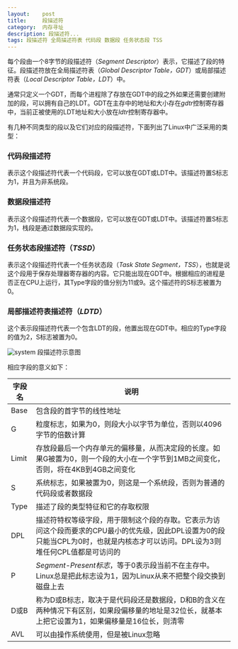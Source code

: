 ```yaml
---
layout:    post
title:     段描述符
category:  内存寻址
description: 段描述符...
tags: 段描述符 全局描述符表 代码段 数据段 任务状态段 TSS
---
```

每个段由一个8字节的段描述符（*Segment Descriptor*）表示，它描述了段的特征。段描述符放在全局描述符表（*Global Descriptor Table，GDT*）或局部描述符表（*Local Descriptor Table，LDT*）中。

通常只定义一个GDT，而每个进程除了存放在GDT中的段之外如果还需要创建附加的段，可以拥有自己的LDT。GDT在主存中的地址和大小存在*gdtr*控制寄存器中，当前正被使用的LDT地址和大小放在*ldtr*控制寄存器中。

有几种不同类型的段以及它们对应的段描述符，下面列出了Linux中广泛采用的类型：

### 代码段描述符 ###

表示这个段描述符代表一个代码段，它可以放在GDT或LDT中。该描述符置S标志为1，并且为非系统段。

### 数据段描述符 ###

表示这个段描述符代表一个数据段，它可以放在GDT或LDT中。该描述符置S标志为1，栈段是通过数据段实现的。

### 任务状态段描述符（*TSSD*） ###

表示这个段描述符代表一个任务状态段（*Task State Segment，TSS*），也就是说这个段用于保存处理器寄存器的内容。它只能出现在GDT中。根据相应的进程是否正在CPU上运行，其Type字段的值分别为11或9。这个描述符的S标志被置为0。

### 局部描述符表描述符（*LDTD*） ###

这个表示段描述符代表一个包含LDT的段，他置出现在GDT中。相应的Type字段的值为2，S标志被置为0。

![system](images/segment_descriptor.png)
段描述符示意图

相应字段的意义如下：

字段名           | 说明
------------    | -------------
Base            | 包含段的首字节的线性地址
G               | 粒度标志，如果为0，则段大小以字节为单位，否则以4096字节的倍数计算
Limit           | 存放段最后一个内存单元的偏移量，从而决定段的长度。如果G被置为0，则一个段的大小在一个字节到1MB之间变化，否则，将在4KB到4GB之间变化
S               | 系统标志，如果被置为0，则这是一个系统段，否则为普通的代码段或者数据段
Type            | 描述了段的类型特征和它的存取权限
DPL             | 描述符特权等级字段，用于限制这个段的存取。它表示为访问这个段而要求的CPU最小的优先级，因此DPL设置为0的段只能当CPL为0时，也就是内核态才可以访问。DPL设为3则堆任何CPL值都是可访问的
P               | *Segment-Present标志*，等于0表示段当前不在主存中。Linux总是把此标志设为1，因为Linux从来不把整个段交换到磁盘上去
D或B            | 称为D或B标志，取决于是代码段还是数据段，D和B的含义在两种情况下有区别，如果段偏移量的地址是32位长，就基本上把它设置为1，如果偏移量是16位长，则清零
AVL             | 可以由操作系统使用，但是被Linux忽略